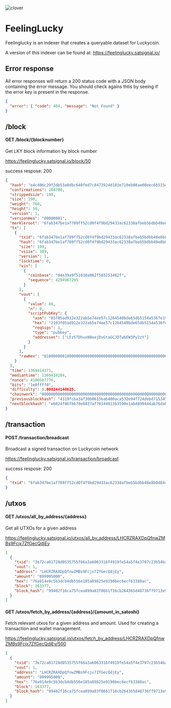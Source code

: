 ![clover](https://github.com/user-attachments/assets/3ca7d1a4-cb76-4bd1-8a91-61441ca338c3)

# FeelingLucky

Feelinglucky is an indexer that creates a queryable dataset for Luckycoin.

A version of this indexer can be found at:
https://feelinglucky.satsignal.io/

## Error response

All error responses will return a 200 status code with a JSON body containing the error message. You should
check agains thtis by seeing if the error key is present in the response.

```json
{
  "error": { "code": 404, "message": "Not Found" }
}
```

## /block

#### GET /block/{blocknumber}

Get LKY block information by block number

https://feelinglucky.satsignal.io/block/50

success respose: 200

```json
{
  "hash": "e4c406c29f2db53a0dbc640fed7c8473924d183e710eb08ae00eec6b515d1fc9",
  "confirmations": 164708,
  "strippedsize": 190,
  "size": 190,
  "weight": 760,
  "height": 50,
  "version": 1,
  "versionHex": "00000001",
  "merkleroot": "6fab347be1af789ff52cd0f4f9bd29433ac62338afbeb5bdbb48e8b0d8440d4e",
  "tx": [
    {
      "txid": "6fab347be1af789ff52cd0f4f9bd29433ac62338afbeb5bdbb48e8b0d8440d4e",
      "hash": "6fab347be1af789ff52cd0f4f9bd29433ac62338afbeb5bdbb48e8b0d8440d4e",
      "size": 109,
      "vsize": 109,
      "version": 1,
      "locktime": 0,
      "vin": [
        {
          "coinbase": "04e39a9f51010a062f503253482f",
          "sequence": 4294967295
        }
      ],
      "vout": [
        {
          "value": 88,
          "n": 0,
          "scriptPubKey": {
            "asm": "03f05ad912e322ab5e74ee57c1264540bde65db5154a536fe19999d31a65aaedb2 OP_CHECKSIG",
            "hex": "2103f05ad912e322ab5e74ee57c1264540bde65db5154a536fe19999d31a65aaedb2ac",
            "reqSigs": 1,
            "type": "pubkey",
            "addresses": ["LFz5TDhuxN8oejDvGtaGCJDTwbEW3Py2zY"]
          }
        }
      ],
      "rawHex": "01000000010000000000000000000000000000000000000000000000000000000000000000ffffffff0e04e39a9f51010a062f503253482fffffffff010058850c02000000232103f05ad912e322ab5e74ee57c1264540bde65db5154a536fe19999d31a65aaedb2ac00000000"
    }
  ],
  "time": 1369414371,
  "mediantime": 1369414284,
  "nonce": 4100587776,
  "bits": "1e0ffff0",
  "difficulty": 0.000244140625,
  "chainwork": "0000000000000000000000000000000000000000000000000000000003300330",
  "previousblockhash": "4319fcba3af30b0615bab400aca532e94f724debd7153451addad7b75045d4f6",
  "nextblockhash": "e6024f86fbb78e8437af70144013b3590e1ab4899444ab76dab8bc7f0c5e943a"
}
```

## /transaction

#### POST /transaction/broadcast

Broadcast a signed transaction on Luckycoin network

https://feelinglucky.satsignal.io/transaction/broadcast

success respose: 200

```json
{
  "txid": "6fab347be1af789ff52cd0f4f9bd29433ac62338afbeb5bdbb48e8b0d8440d4e"
}
```

## /utxos

#### GET /utxos/all_by_address/{address}

Get all UTXOs for a given address

https://feelinglucky.satsignal.io/utxos/all_by_address/LHCRZRAXDpQfnwZMBs9Fcjx7ZfGecQdjEy

```json
[
  {
    "txid": "3e72ca01728d0535755f66a3a6063316f4919fe54a5f4e3707c23b54ba18e5c7",
    "vout": 1,
    "address": "LHCRZRAXDpQfnwZMBs9Fcjx7ZfGecQdjEy",
    "amount": "899995000",
    "hex": "76a914e9c5b3dcb4db556e185a89825e9190bec6ecf63388ac",
    "block": 163377,
    "block_hash": "99402f16ca75fcea899a83f86b1f16cb264365d48736ff9713e934a247441f2b"
  }
]
```

#### GET /utxos/fetch_by_address/{address}/{amount_in_satoshi}

Fetch relevant utxos for a given address and amount. Used for creating a transaction and wallet management.

https://feelinglucky.satsignal.io/utxos/fetch_by_address/LHCRZRAXDpQfnwZMBs9Fcjx7ZfGecQdjEy/500

```json
[
  {
    "txid": "3e72ca01728d0535755f66a3a6063316f4919fe54a5f4e3707c23b54ba18e5c7",
    "vout": 1,
    "address": "LHCRZRAXDpQfnwZMBs9Fcjx7ZfGecQdjEy",
    "amount": "899995000",
    "hex": "76a914e9c5b3dcb4db556e185a89825e9190bec6ecf63388ac",
    "block": 163377,
    "block_hash": "99402f16ca75fcea899a83f86b1f16cb264365d48736ff9713e934a247441f2b"
  }
]
```
